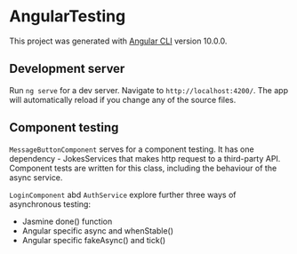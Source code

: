 # AngularTesting

This project was generated with [Angular CLI](https://github.com/angular/angular-cli) version 10.0.0.

## Development server

Run `ng serve` for a dev server. Navigate to `http://localhost:4200/`. The app will automatically reload if you change any of the source files.

## Component testing

`MessageButtonComponent` serves for a component testing. It has one dependency - JokesServices that makes http request to a third-party API. Component tests are written for this class, including the behaviour of the async service.

`LoginComponent` abd `AuthService` explore further three ways of asynchronous testing:

- Jasmine done() function
- Angular specific async and whenStable()
- Angular specific fakeAsync() and tick()
